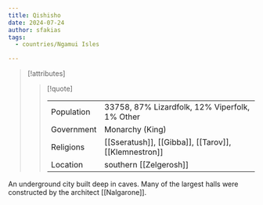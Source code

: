 ```yaml
---
title: Qishisho
date: 2024-07-24
author: sfakias
tags:
  - countries/Ngamui Isles

---
```

> [!attributes]
> 
> > [!quote]
> >
> > | | |
> > | --- | --- |
> > | Population | 33758, 87% Lizardfolk, 12% Viperfolk, 1% Other |
> > | Government | Monarchy (King) |
> > | Religions | [[Sseratush]], [[Gibba]], [[Tarov]], [[Klemnestron]] |
> > | Location | southern [[Zelgerosh]] |

An underground city built deep in caves. Many of the largest halls were constructed by the architect [[Nalgarone]].